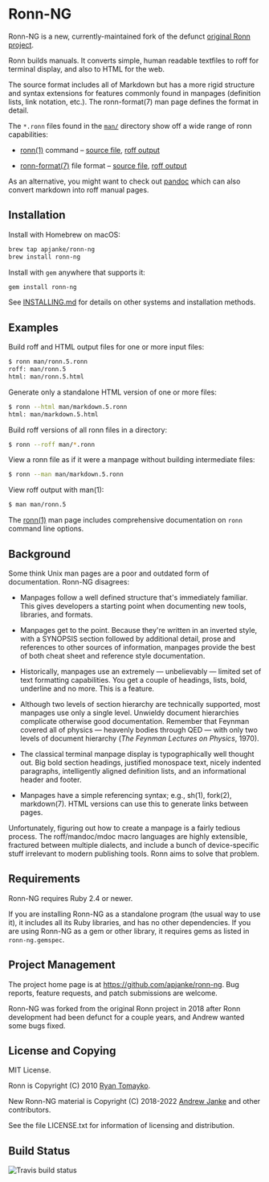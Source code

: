 # Ronn-NG

Ronn-NG is a new, currently-maintained fork of the defunct [original Ronn
project](https://github.com/rtomayko/ronn).

Ronn builds manuals. It converts simple, human readable textfiles to roff for
terminal display, and also to HTML for the web.

The source format includes all of Markdown but has a more rigid structure and
syntax extensions for features commonly found in manpages (definition lists,
link notation, etc.). The ronn-format(7) man page defines the format in
detail.

The `*.ronn` files found in the [`man/`][1] directory show off a wide range of
ronn capabilities:

* [ronn(1)](https://rtomayko.github.io/ronn/ronn.1.html) command –
  [source file](https://github.com/apjanke/ronn-ng/blob/main/man/ronn.1.ronn),
  [roff output](https://github.com/apjanke/ronn-ng/blob/main/man/ronn.1)

* [ronn-format(7)](https://rtomayko.github.io/ronn/ronn-format.7.html) file format –
  [source file](https://github.com/apjanke/ronn-ng/blob/main/man/ronn-format.7.ronn),
  [roff output](https://github.com/apjanke/ronn-ng/blob/main/man/ronn-format.7)

[1]: https://github.com/apjanke/ronn-ng/tree/main/man

As an alternative, you might want to check out [pandoc](https://pandoc.org/) which can also convert markdown into roff manual pages.

## Installation

Install with Homebrew on macOS:

```bash
brew tap apjanke/ronn-ng
brew install ronn-ng
```

Install with `gem` anywhere that supports it:

```bash
gem install ronn-ng
```

See [INSTALLING.md](INSTALLING.md) for details on other systems and installation methods.

## Examples

Build roff and HTML output files for one or more input files:

```bash
$ ronn man/ronn.5.ronn
roff: man/ronn.5
html: man/ronn.5.html
```

Generate only a standalone HTML version of one or more files:

```bash
$ ronn --html man/markdown.5.ronn
html: man/markdown.5.html
```

Build roff versions of all ronn files in a directory:

```bash
$ ronn --roff man/*.ronn
```

View a ronn file as if it were a manpage without building intermediate files:

```bash
$ ronn --man man/markdown.5.ronn
```

View roff output with man(1):

```bash
$ man man/ronn.5
```

The [ronn(1)](https://rtomayko.github.io/ronn/ronn.1.html) man page includes
comprehensive documentation on `ronn` command line options.

## Background

Some think Unix man pages are a poor and outdated form of documentation. Ronn-NG
disagrees:

* Manpages follow a well defined structure that's immediately familiar. This
  gives developers a starting point when documenting new tools, libraries, and
  formats.

* Manpages get to the point. Because they're written in an inverted style, with
  a SYNOPSIS section followed by additional detail, prose and references to
  other sources of information, manpages provide the best of both cheat sheet
  and reference style documentation.

* Historically, manpages use an extremely — unbelievably — limited set of
  text formatting capabilities. You get a couple of headings, lists, bold,
  underline and no more. This is a feature.

* Although two levels of section hierarchy are technically supported, most
  manpages use only a single level. Unwieldy document hierarchies complicate
  otherwise good documentation. Remember that Feynman covered all of physics
  — heavenly bodies through QED — with only two levels of document hierarchy
  (_The Feynman Lectures on Physics_, 1970).

* The classical terminal manpage display is typographically well thought out.
  Big bold section headings, justified monospace text, nicely indented
  paragraphs, intelligently aligned definition lists, and an informational
  header and footer.

* Manpages have a simple referencing syntax; e.g., sh(1), fork(2), markdown(7).
  HTML versions can use this to generate links between pages.

Unfortunately, figuring out how to create a manpage is a fairly tedious process.
The roff/mandoc/mdoc macro languages are highly extensible, fractured between
multiple dialects, and include a bunch of device-specific stuff irrelevant to
modern publishing tools. Ronn aims to solve that problem.

## Requirements

Ronn-NG requires Ruby 2.4 or newer.

If you are installing Ronn-NG as a standalone program (the usual way to use it), it
includes all its Ruby libraries, and has no other dependencies. If you are using
Ronn-NG as a gem or other library, it requires gems as listed in `ronn-ng.gemspec`.

## Project Management

The project home page is at <https://github.com/apjanke/ronn-ng>. Bug reports,
feature requests, and patch submissions are welcome.

Ronn-NG was forked from the original Ronn project in 2018 after Ronn
development had been defunct for a couple years, and Andrew wanted
some bugs fixed.

## License and Copying

MIT License.

Ronn is Copyright (C) 2010 [Ryan Tomayko](https://github.com/rtomayko).

New Ronn-NG material is Copyright (C) 2018-2022 [Andrew Janke](https://apjanke.net) and other contributors.

See the file LICENSE.txt for information of licensing and distribution.

## Build Status

![Travis build status](https://travis-ci.com/apjanke/ronn-ng.svg?branch=main)
